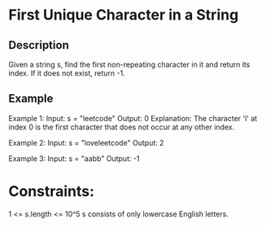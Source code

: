 # First Unique Character in a String
## Description

Given a string s, find the first non-repeating character in it and return its index. If it does not exist, return -1.


## Example
Example 1:
Input: s = "leetcode"
Output: 0
Explanation:
The character 'l' at index 0 is the first character that does not occur at any other index.

Example 2:
Input: s = "loveleetcode"
Output: 2

Example 3:
Input: s = "aabb"
Output: -1

 
# Constraints:
1 <= s.length <= 10^5
s consists of only lowercase English letters.